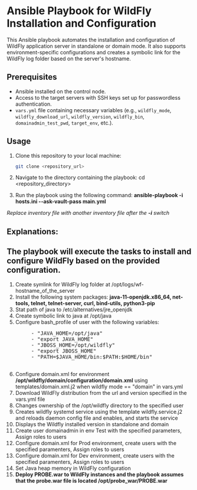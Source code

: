 # Ansible Playbook for WildFly Installation and Configuration

This Ansible playbook automates the installation and configuration of WildFly application server in standalone or domain mode. It also supports environment-specific configurations and creates a symbolic link for the WildFly log folder based on the server's hostname.

## Prerequisites

- Ansible installed on the control node.
- Access to the target servers with SSH keys set up for passwordless authentication.
- `vars.yml` file containing necessary variables (e.g., `wildfly_mode`, `wildfly_download_url`, `wildfly_version`, `wildfly_bin`, `domainadmin_test_pwd`, `target_env`, etc.).

## Usage

1. Clone this repository to your local machine:

   ```bash
   git clone <repository_url>

2. Navigate to the directory containing the playbook:
    cd <repository_directory>


3. Run the playbook using the following command:
    **ansible-playbook -i hosts.ini --ask-vault-pass main.yml**

*Replace inventory file with another inventory file after the **-i** switch*

## Explanations: 

## The playbook will execute the tasks to install and configure WildFly based on the provided configuration.

1. Create symlink for WildFly log folder at /opt/logs/wf-hostname_of_the_server
2. Install the following system packages: **java-11-openjdk.x86_64, net-tools, telnet, telnet-server, curl, bind-utils, python3-pip**
3. Stat path of java to /etc/alternatives/jre_openjdk
4. Create symbolic link to java at /opt/java
5. Configure bash_profile of user with the following variables:
    <pre>
        - "JAVA_HOME=/opt/java"
        - "export JAVA_HOME"
        - "JBOSS_HOME=/opt/wildfly"
        - "export JBOSS_HOME"
        - "PATH=$JAVA_HOME/bin:$PATH:$HOME/bin"
    </pre>
6. Configure domain.xml for environment **/opt/wildfly/domain/configuration/domain.xml** using templates/domain.xml.j2 when wildfly mode == "domain"  in vars.yml
7. Download WildFly distribution from the url and version specified in the vars.yml file
8. Changes ownership of the /opt/wildfly directory to the specified user
9. Creates wildfly systemd service using the template wildfly.service.j2 and reloads daemon config file and enables, and starts the service
10. Displays the Wildfly installed version in standalone and domain
11. Create user domainadmin in env Test with the specified parameters, Assign roles to users
12. Configure domain.xml for Prod environment, create users with the specified paramenters, Assign roles to users
13. Configure domain.xml for Dev environment, create users with the specified paramenters, Assign roles to users
14. Set Java heap memory in WildFly configuration 
15. **Deploy PROBE.war to WildFly instances and the playbook assumes that the probe.war file is located /opt/probe_war/PROBE.war**